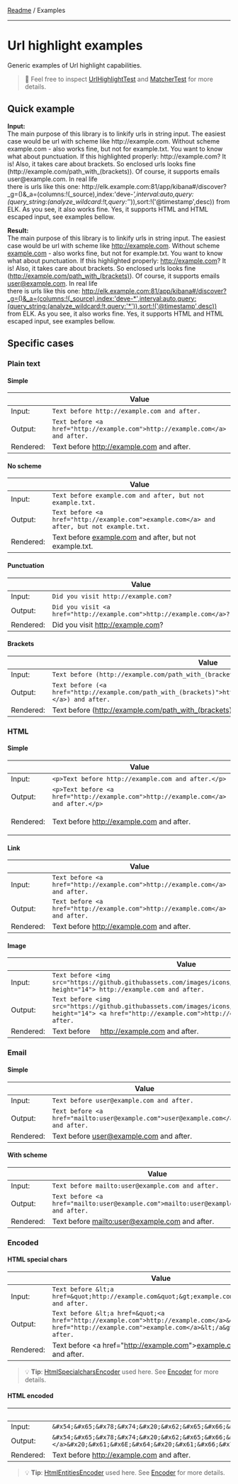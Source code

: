[Readme](../README.md) / Examples

---

# Url highlight examples

Generic examples of Url highlight capabilities.
> 🔬 Feel free to inspect [UrlHighlightTest](../tests/UrlHighlightTest.php) and [MatcherTest](../tests/Matcher/MatcherTest.php) for more details.

## Quick example

**Input:**  
The main purpose of this library is to linkify urls in string input. The easiest case would be url with scheme like http&#x3A;//example&#x2E;com.
Without scheme example&#x2E;com - also works fine, but not for example.txt. You want to know what about punctuation. 
If this highlighted properly: http&#x3A;//example&#x2E;com? It is! Also, it takes care about brackets. So enclosed urls looks fine 
(http&#x3A;//example&#x2E;com/path_with_(brackets)). Of course, it supports emails user@example&#x2E;com. In real life  
there is urls like this one: http&#x3A;//elk.example&#x2E;com:81/app/kibana#/discover?_g=()&_a=(columns:!(_source),index:'deve-*',interval:auto,query:(query_string:(analyze_wildcard:!t,query:'*')),sort:!('@timestamp',desc)) 
from ELK. As you see, it also works fine. Yes, it supports HTML and HTML escaped input, see examples bellow.

**Result:**  
The main purpose of this library is to linkify urls in string input. The easiest case would be url with scheme like <a href="http://example.com" rel="nofollow">http://example.com</a>.
Without scheme <a href="http://example.com" rel="nofollow">example.com</a> - also works fine, but not for example.txt. You want to know what about punctuation. 
If this highlighted properly: <a href="http://example.com" rel="nofollow">http://example.com</a>? It is! Also, it takes care about brackets. So enclosed urls looks fine 
(<a href="http://example.com/path_with_(brackets)" rel="nofollow">http://example.com/path_with_(brackets)</a>). Of course, it supports emails <a href="mailto:user@example.com" rel="nofollow">user@example.com</a>. In real life  
there is urls like this one: <a href="http://elk.example.com:81/app/kibana#/discover?_g=()&_a=(columns:!(_source),index:'deve-*',interval:auto,query:(query_string:(analyze_wildcard:!t,query:'*')),sort:!('@timestamp',desc))" rel="nofollow">http://elk.example.com:81/app/kibana#/discover?_g=()&_a=(columns:!(_source),index:'deve-*',interval:auto,query:(query_string:(analyze_wildcard:!t,query:'*')),sort:!('@timestamp',desc))</a> 
from ELK. As you see, it also works fine. Yes, it supports HTML and HTML escaped input, see examples bellow.

## Specific cases

### Plain text

#### Simple
|           | Value                                                                        |
|-----------|------------------------------------------------------------------------------|
| Input:    | `Text before http://example.com and after.`                                  |
| Output:   | `Text before <a href="http://example.com">http://example.com</a> and after.` |
| Rendered: | Text before <a href="http://example.com" rel="nofollow">http://example.com</a> and after.   |

#### No scheme
|           | Value                                                                                      |
|-----------|--------------------------------------------------------------------------------------------|
| Input:    | `Text before example.com and after, but not example.txt.`                                  |
| Output:   | `Text before <a href="http://example.com">example.com</a> and after, but not example.txt.` |
| Rendered: | Text before <a href="http://example.com" rel="nofollow">example.com</a> and after, but not example.txt.   |

#### Punctuation
|           | Value                                                                |
|-----------|----------------------------------------------------------------------|
| Input:    | `Did you visit http://example.com?`                                  |
| Output:   | `Did you visit <a href="http://example.com">http://example.com</a>?` |
| Rendered: | Did you visit <a href="http://example.com" rel="nofollow">http://example.com</a>?   |

#### Brackets
|           | Value                                                                                                                    |
|-----------|--------------------------------------------------------------------------------------------------------------------------|
| Input:    | `Text before (http://example.com/path_with_(brackets)) and after.`                                                       |
| Output:   | `Text before (<a href="http://example.com/path_with_(brackets)">http://example.com/path_with_(brackets)</a>) and after.` |
| Rendered: | Text before (<a href="http://example.com/path_with_(brackets)" rel="nofollow">http://example.com/path_with_(brackets)</a>) and after.   |

### HTML

#### Simple
|           | Value                                                                               |
|-----------|-------------------------------------------------------------------------------------|
| Input:    | `<p>Text before http://example.com and after.</p>`                                  |
| Output:   | `<p>Text before <a href="http://example.com">http://example.com</a> and after.</p>` |
| Rendered: | <p>Text before <a href="http://example.com" rel="nofollow">http://example.com</a> and after.</p>   |

#### Link
|           | Value                                                                        |
|-----------|------------------------------------------------------------------------------|
| Input:    | `Text before <a href="http://example.com">http://example.com</a> and after.` |
| Output:   | `Text before <a href="http://example.com">http://example.com</a> and after.` |
| Rendered: | Text before <a href="http://example.com" rel="nofollow">http://example.com</a> and after.   |

#### Image
|           | Value                                                                                                                                                            |
|-----------|------------------------------------------------------------------------------------------------------------------------------------------------------------------|
| Input:    | `Text before <img src="https://github.githubassets.com/images/icons/emoji/unicode/1f369.png" height="14"> http://example.com and after.`                                  |
| Output:   | `Text before <img src="https://github.githubassets.com/images/icons/emoji/unicode/1f369.png" height="14"> <a href="http://example.com">http://example.com</a> and after.` |
| Rendered: | Text before <img src="https://github.githubassets.com/images/icons/emoji/unicode/1f369.png" height="14"> <a href="http://example.com" rel="nofollow">http://example.com</a> and after.   |

### Email

#### Simple
|           | Value                                                                           |
|-----------|---------------------------------------------------------------------------------|
| Input:    | `Text before user@example.com and after.`                                       |
| Output:   | `Text before <a href="mailto:user@example.com">user@example.com</a> and after.` |
| Rendered: | Text before <a href="mailto:user@example.com" rel="nofollow">user@example.com</a> and after.   |

#### With scheme
|           | Value                                                                                  |
|-----------|----------------------------------------------------------------------------------------|
| Input:    | `Text before mailto:user@example.com and after.`                                       |
| Output:   | `Text before <a href="mailto:user@example.com">mailto:user@example.com</a> and after.` |
| Rendered: | Text before <a href="mailto:user@example.com" rel="nofollow">mailto:user@example.com</a> and after.   |

### Encoded

#### HTML special chars
|           | Value                                                                                                                                                         |
|-----------|---------------------------------------------------------------------------------------------------------------------------------------------------------------|
| Input:    | `Text before &lt;a href=&quot;http://example.com&quot;&gt;example.com&lt;/a&gt; and after.`                                                                   |
| Output:   | `Text before &lt;a href=&quot;<a href="http://example.com">http://example.com</a>&quot;&gt;<a href="http://example.com">example.com</a>&lt;/a&gt; and after.` |
| Rendered: | Text before &lt;a href=&quot;<a href="http://example.com" rel="nofollow">http://example.com</a>&quot;&gt;<a href="http://example.com" rel="nofollow">example.com</a>&lt;/a&gt; and after.   |

> 💡 **Tip**: [HtmlSpecialcharsEncoder](../src/Encoder/HtmlSpecialcharsEncoder.php) used here.
> See [Encoder](../README.md#encoder) for more details.

#### HTML encoded
|           | Value                                                                                                                                                                                                                                                                                        |
|-----------|----------------------------------------------------------------------------------------------------------------------------------------------------------------------------------------------------------------------------------------------------------------------------------------------|
| Input:    | `&#x54;&#x65;&#x78;&#x74;&#x20;&#x62;&#x65;&#x66;&#x6F;&#x72;&#x65;&#x20;&#x68;&#x74;&#x74;&#x70;&colon;&sol;&sol;&#x65;&#x78;&#x61;&#x6D;&#x70;&#x6C;&#x65;&period;&#x63;&#x6F;&#x6D;&#x20;&#x61;&#x6E;&#x64;&#x20;&#x61;&#x66;&#x74;&#x65;&#x72;&period;`                                  |
| Output:   | `&#x54;&#x65;&#x78;&#x74;&#x20;&#x62;&#x65;&#x66;&#x6F;&#x72;&#x65;&#x20;<a href="http://example.com">&#x68;&#x74;&#x74;&#x70;&colon;&sol;&sol;&#x65;&#x78;&#x61;&#x6D;&#x70;&#x6C;&#x65;&period;&#x63;&#x6F;&#x6D;</a>&#x20;&#x61;&#x6E;&#x64;&#x20;&#x61;&#x66;&#x74;&#x65;&#x72;&period;` |
| Rendered: | &#x54;&#x65;&#x78;&#x74;&#x20;&#x62;&#x65;&#x66;&#x6F;&#x72;&#x65;&#x20;<a href="http://example.com" rel="nofollow">&#x68;&#x74;&#x74;&#x70;&colon;&sol;&sol;&#x65;&#x78;&#x61;&#x6D;&#x70;&#x6C;&#x65;&period;&#x63;&#x6F;&#x6D;</a>&#x20;&#x61;&#x6E;&#x64;&#x20;&#x61;&#x66;&#x74;&#x65;&#x72;&period;   |

> 💡 **Tip**: [HtmlEntitiesEncoder](../src/Encoder/HtmlEntitiesEncoder.php) used here.
> See [Encoder](../README.md#encoder) for more details.

